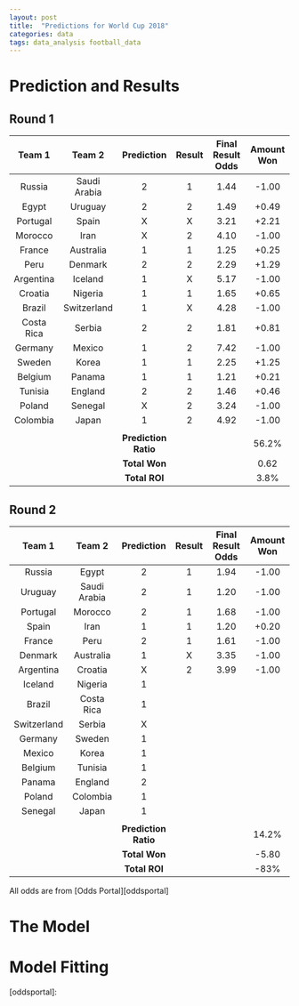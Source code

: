 ```yaml
---
layout: post
title:  "Predictions for World Cup 2018"
categories: data
tags: data_analysis football_data   
---
```

# Prediction and Results 

## Round 1

| Team 1         | Team 2    | Prediction  | Result  | Final Result Odds | Amount Won |
|:-------------:|:----------:|:-----------:|:-------:|:-----------------:|:----------:|
| Russia      | Saudi Arabia | 2 | 1 | 1.44 | -1.00 |
| Egypt       | Uruguay      | 2 | 2 | 1.49 | +0.49 |
| Portugal    | Spain        | X | X | 3.21 | +2.21 |
| Morocco     | Iran         | X | 2 | 4.10 | -1.00 | 
| France      | Australia    | 1 | 1 | 1.25 | +0.25 | 
| Peru        | Denmark      | 2 | 2 | 2.29 | +1.29 |
| Argentina   | Iceland      | 1 | X | 5.17 | -1.00 |
| Croatia     | Nigeria      | 1 | 1 | 1.65 | +0.65 |
| Brazil      | Switzerland  | 1 | X | 4.28 | -1.00 |
| Costa Rica  | Serbia       | 2 | 2 | 1.81 | +0.81 | 
| Germany     | Mexico       | 1 | 2 | 7.42 | -1.00 |
| Sweden      | Korea        | 1 | 1 | 2.25 | +1.25 |
| Belgium     | Panama       | 1 | 1 | 1.21 | +0.21 |
| Tunisia     | England      | 2 | 2 | 1.46 | +0.46 |
| Poland      | Senegal      | X | 2 | 3.24 | -1.00 |
| Colombia    | Japan        | 1 | 2 | 4.92 | -1.00 |
|      |         |  |   |
|             |              | **Prediction Ratio** | | | 56.2% |
|             |              | **Total Won** | | | 0.62 |
|             |              | **Total ROI** | | | 3.8% |


## Round 2

| Team 1         | Team 2    | Prediction  | Result  | Final Result Odds | Amount Won |
|:-------------:|:----------:|:-----------:|:-------:|:-----------------:|:----------:|
| Russia      | Egypt        | 2 | 1 | 1.94 | -1.00 |
| Uruguay     | Saudi Arabia | 2 | 1 | 1.20 | -1.00 |
| Portugal    | Morocco      | 2 | 1 | 1.68 | -1.00 |
| Spain       | Iran         | 1 | 1 | 1.20 | +0.20 |
| France      | Peru         | 2 | 1 | 1.61 | -1.00 | 
| Denmark     | Australia    | 1 | X | 3.35 | -1.00 |
| Argentina   | Croatia      | X | 2 | 3.99 | -1.00 |
| Iceland     | Nigeria      | 1 |   |
| Brazil      | Costa Rica   | 1 |   |
| Switzerland | Serbia       | X |   |
| Germany     | Sweden       | 1 |   |
| Mexico      | Korea        | 1 |   |
| Belgium     | Tunisia      | 1 |   |
| Panama      | England      | 2 |   |
| Poland      | Colombia     | 1 |   |
| Senegal     | Japan        | 1 |   |
|      |         |  |   |
|             |              | **Prediction Ratio** | | | 14.2% |
|             |              | **Total Won** | | | -5.80 |
|             |              | **Total ROI** | | | -83% |


All odds are from [Odds Portal][oddsportal]

# The Model 

# Model Fitting


[oddsportal]:   